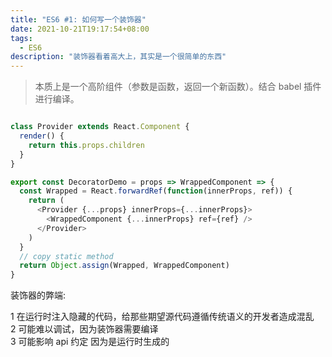 ```yaml
---
title: "ES6 #1: 如何写一个装饰器"
date: 2021-10-21T19:17:54+08:00
tags:
  - ES6
description: "装饰器看着高大上，其实是一个很简单的东西"
---
```


> 本质上是一个高阶组件（参数是函数，返回一个新函数）。结合 babel 插件进行编译。

```js

class Provider extends React.Component {
  render() {
    return this.props.children
  }
}

export const DecoratorDemo = props => WrappedComponent => {
  const Wrapped = React.forwardRef(function(innerProps, ref)) {
    return (
      <Provider {...props} innerProps={...innerProps}>
        <WrappedComponent {...innerProps} ref={ref} />
      </Provider>
    )
  }
  // copy static method
  return Object.assign(Wrapped, WrappedComponent)
}

```

装饰器的弊端:

1 在运行时注入隐藏的代码，给那些期望源代码遵循传统语义的开发者造成混乱  
2 可能难以调试，因为装饰器需要编译  
3 可能影响 api 约定 因为是运行时生成的
